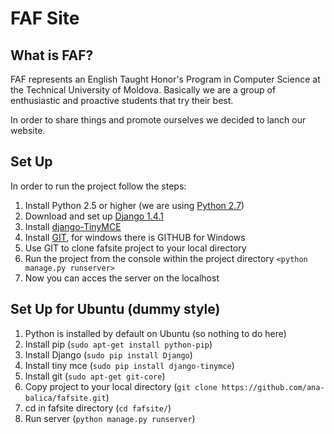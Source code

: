 FAF Site
==============

What is FAF?
--------------
FAF represents an English Taught Honor's Program in Computer Science at the Technical University of Moldova. Basically we are a group of enthusiastic and proactive students that try their best. 

In order to share things and promote ourselves we decided to lanch our website. 

Set Up
-------------
In order to run the project follow the steps:

1.   Install Python 2.5 or higher (we are using [Python 2.7](http://www.python.org/getit/))
2.   Download and set up [Django 1.4.1](https://www.djangoproject.com/download/)
3.   Install [django-TinyMCE](https://github.com/aljosa/django-tinymce)
4.   Install [GIT](http://git-scm.com/), for windows there is GITHUB for Windows
5.   Use GIT to clone fafsite project to your local directory 
6.   Run the project from the console within the project directory `<python manage.py runserver>`
7.   Now you can acces the server on the localhost

Set Up for Ubuntu (dummy style)
-------------

1.   Python is installed by default on Ubuntu (so nothing to do here)
2.   Install pip (`sudo apt-get install python-pip`)
3.   Install Django (`sudo pip install Django`)
4.   Install tiny mce (`sudo pip install django-tinymce`)
5.   Install git (`sudo apt-get git-core`)
6.   Copy project to your local directory (`git clone https://github.com/ana-balica/fafsite.git`)
7.   cd in fafsite directory (`cd fafsite/`)
8.   Run server (`python manage.py runserver`)

